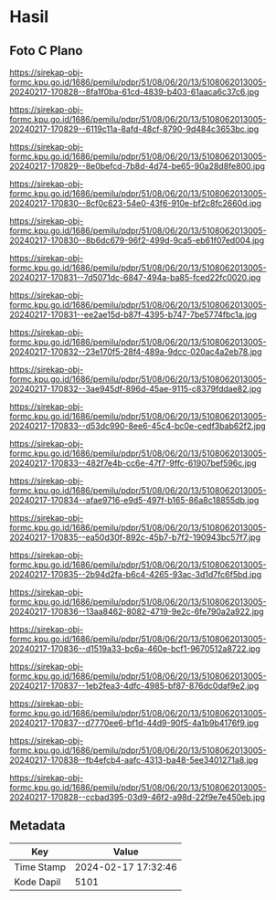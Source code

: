 # Hasil

## Foto C Plano

https://sirekap-obj-formc.kpu.go.id/1686/pemilu/pdpr/51/08/06/20/13/5108062013005-20240217-170828--8fa1f0ba-61cd-4839-b403-61aaca6c37c6.jpg

https://sirekap-obj-formc.kpu.go.id/1686/pemilu/pdpr/51/08/06/20/13/5108062013005-20240217-170829--6119c11a-8afd-48cf-8790-9d484c3653bc.jpg

https://sirekap-obj-formc.kpu.go.id/1686/pemilu/pdpr/51/08/06/20/13/5108062013005-20240217-170829--8e0befcd-7b8d-4d74-be65-90a28d8fe800.jpg

https://sirekap-obj-formc.kpu.go.id/1686/pemilu/pdpr/51/08/06/20/13/5108062013005-20240217-170830--8cf0c623-54e0-43f6-910e-bf2c8fc2660d.jpg

https://sirekap-obj-formc.kpu.go.id/1686/pemilu/pdpr/51/08/06/20/13/5108062013005-20240217-170830--8b6dc679-96f2-499d-9ca5-eb61f07ed004.jpg

https://sirekap-obj-formc.kpu.go.id/1686/pemilu/pdpr/51/08/06/20/13/5108062013005-20240217-170831--7d5071dc-6847-494a-ba85-fced22fc0020.jpg

https://sirekap-obj-formc.kpu.go.id/1686/pemilu/pdpr/51/08/06/20/13/5108062013005-20240217-170831--ee2ae15d-b87f-4395-b747-7be5774fbc1a.jpg

https://sirekap-obj-formc.kpu.go.id/1686/pemilu/pdpr/51/08/06/20/13/5108062013005-20240217-170832--23e170f5-28f4-489a-9dcc-020ac4a2eb78.jpg

https://sirekap-obj-formc.kpu.go.id/1686/pemilu/pdpr/51/08/06/20/13/5108062013005-20240217-170832--3ae945df-896d-45ae-9115-c8379fddae82.jpg

https://sirekap-obj-formc.kpu.go.id/1686/pemilu/pdpr/51/08/06/20/13/5108062013005-20240217-170833--d53dc990-8ee6-45c4-bc0e-cedf3bab62f2.jpg

https://sirekap-obj-formc.kpu.go.id/1686/pemilu/pdpr/51/08/06/20/13/5108062013005-20240217-170833--482f7e4b-cc6e-47f7-9ffc-61907bef596c.jpg

https://sirekap-obj-formc.kpu.go.id/1686/pemilu/pdpr/51/08/06/20/13/5108062013005-20240217-170834--afae9716-e9d5-497f-b165-86a8c18855db.jpg

https://sirekap-obj-formc.kpu.go.id/1686/pemilu/pdpr/51/08/06/20/13/5108062013005-20240217-170835--ea50d30f-892c-45b7-b7f2-190943bc57f7.jpg

https://sirekap-obj-formc.kpu.go.id/1686/pemilu/pdpr/51/08/06/20/13/5108062013005-20240217-170835--2b94d2fa-b6c4-4265-93ac-3d1d7fc6f5bd.jpg

https://sirekap-obj-formc.kpu.go.id/1686/pemilu/pdpr/51/08/06/20/13/5108062013005-20240217-170836--13aa8462-8082-4719-9e2c-6fe790a2a922.jpg

https://sirekap-obj-formc.kpu.go.id/1686/pemilu/pdpr/51/08/06/20/13/5108062013005-20240217-170836--d1519a33-bc6a-460e-bcf1-9670512a8722.jpg

https://sirekap-obj-formc.kpu.go.id/1686/pemilu/pdpr/51/08/06/20/13/5108062013005-20240217-170837--1eb2fea3-4dfc-4985-bf87-876dc0daf9e2.jpg

https://sirekap-obj-formc.kpu.go.id/1686/pemilu/pdpr/51/08/06/20/13/5108062013005-20240217-170837--d7770ee6-bf1d-44d9-90f5-4a1b9b4176f9.jpg

https://sirekap-obj-formc.kpu.go.id/1686/pemilu/pdpr/51/08/06/20/13/5108062013005-20240217-170838--fb4efcb4-aafc-4313-ba48-5ee3401271a8.jpg

https://sirekap-obj-formc.kpu.go.id/1686/pemilu/pdpr/51/08/06/20/13/5108062013005-20240217-170828--ccbad395-03d9-46f2-a98d-22f9e7e450eb.jpg


## Metadata

| Key        | Value               |
| ---------- | ------------------- |
| Time Stamp | 2024-02-17 17:32:46 |
| Kode Dapil | 5101                |



